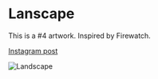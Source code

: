 # Lanscape
This is a #4 artwork. Inspired by Firewatch.

[Instagram post](https://www.instagram.com/p/BkVIkrjBcVR)

![](https://github.com/nshaikhinurov/Processing/blob/dev/4.%20Lanscape/Landscape/images/Lanscape.jpg "Landscape")
